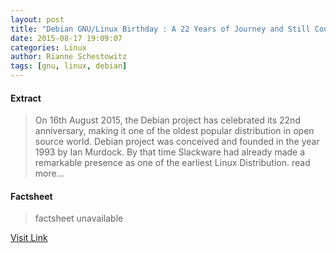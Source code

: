 ```yaml
---
layout: post
title: "Debian GNU/Linux Birthday : A 22 Years of Journey and Still Counting…"
date: 2015-08-17 19:09:07
categories: Linux
author: Rianne Schestowitz
tags: [gnu, linux, debian]
---
```



#### Extract
>On 16th August 2015, the Debian project has celebrated its 22nd anniversary, making it one of the oldest popular distribution in open source world. Debian project was conceived and founded in the year 1993 by Ian Murdock. By that time Slackware had already made a remarkable presence as one of the earliest Linux Distribution. read more...

#### Factsheet
>factsheet unavailable

[Visit Link](http://www.tuxmachines.org/node/79079)


